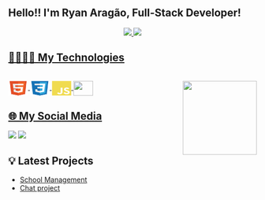 ## Hello!! I'm Ryan Aragão, Full-Stack Developer! 
<div align="center">
  <a href="https://github.com/Ryan-012">
  <img  width="48%" src="https://github-readme-stats.vercel.app/api?username=Ryan-012&show_icons=true&theme=midnight-purple&include_all_commits=true&count_private=true"/>
  <img  width="48%" src="https://github-readme-stats.vercel.app/api/top-langs/?username=Ryan-012&layout=compact&langs_count=7&theme=midnight-purple"/>
</div>
  
  
   ## 👨🏻‍💻🚀 My Technologies

  
  <div style="display: inline_block"><br>
  <img align="center"   height="30" width="40" src="https://raw.githubusercontent.com/devicons/devicon/master/icons/html5/html5-original.svg">
  <img align="center"   height="30" width="40" src="https://raw.githubusercontent.com/devicons/devicon/master/icons/css3/css3-original.svg">
  <img align="center"  height="30" width="40" src="https://raw.githubusercontent.com/devicons/devicon/master/icons/javascript/javascript-plain.svg">
  <img align="center"  height="30" width="40"  src="https://cdn.jsdelivr.net/gh/devicons/devicon/icons/nodejs/nodejs-original.svg"/>
  <img align="right" height="150" width="150" src="https://cdn.discordapp.com/attachments/737069685333557319/1036731457034522654/gif.gif" /> 
</div>
  
 ## 🌐 My Social Media
 
<div> 
  <a href="https://instagram.com/_ryanaragao" target="_blank"><img src="https://img.shields.io/badge/-Instagram-%23E4405F?style=for-the-badge&logo=instagram&logoColor=white" target="_blank"></a>
  <a href="https://www.linkedin.com/in/ryan-aragão-8b3152216" target="_blank"><img src="https://img.shields.io/badge/-LinkedIn-%230077B5?style=for-the-badge&logo=linkedin&logoColor=white" target="_blank"></a> 
</div>
  
  ## 💡 Latest Projects
  - [School Management](https://github.com/Ryan-012/School-Management)
  - [Chat project](https://github.com/Ryan-012/Chat-project)
